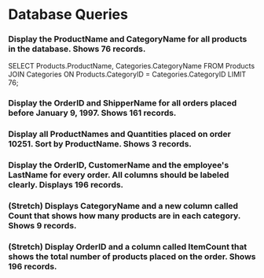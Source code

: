 # Database Queries

### Display the ProductName and CategoryName for all products in the database. Shows 76 records.
SELECT Products.ProductName, Categories.CategoryName FROM Products JOIN Categories ON Products.CategoryID = Categories.CategoryID LIMIT 76;

### Display the OrderID and ShipperName for all orders placed before January 9, 1997. Shows 161 records.

### Display all ProductNames and Quantities placed on order 10251. Sort by ProductName. Shows 3 records.

### Display the OrderID, CustomerName and the employee's LastName for every order. All columns should be labeled clearly. Displays 196 records.

### (Stretch)  Displays CategoryName and a new column called Count that shows how many products are in each category. Shows 9 records.

### (Stretch) Display OrderID and a  column called ItemCount that shows the total number of products placed on the order. Shows 196 records.












